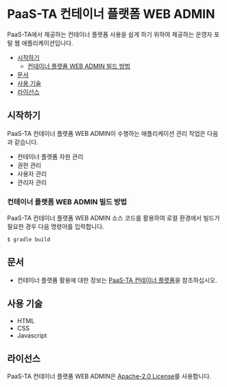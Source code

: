 # PaaS-TA 컨테이너 플랫폼 WEB ADMIN

PaaS-TA에서 제공하는 컨테이너 플랫폼 사용을 쉽게 하기 위하여 제공하는 운영자 포털 웹 애플리케이션입니다.

- [시작하기](#시작하기)
  - [컨테이너 플랫폼 WEB ADMIN 빌드 방법](#컨테이너-플랫폼-WEB-ADMIN-빌드-방법)
- [문서](#문서)
- [사용 기술](#사용-기술)
- [라이선스](#라이선스)

## 시작하기
PaaS-TA 컨테이너 플랫폼 WEB ADMIN이 수행하는 애플리케이션 관리 작업은 다음과 같습니다.

- 컨테이너 플랫폼 자원 관리
- 권한 관리
- 사용자 관리
- 관리자 관리

### 컨테이너 플랫폼 WEB ADMIN 빌드 방법
PaaS-TA 컨테이너 플랫폼 WEB ADMIN 소스 코드를 활용하여 로컬 환경에서 빌드가 필요한 경우 다음 명령어를 입력합니다.
```
$ gradle build
```


## 문서
- 컨테이너 플랫폼 활용에 대한 정보는 [PaaS-TA 컨테이너 플랫폼](https://github.com/PaaS-TA/paas-ta-container-platform)을 참조하십시오. 


## 사용 기술
- HTML
- CSS
- Javascript


## 라이선스
PaaS-TA 컨테이너 플랫폼 WEB ADMIN은 [Apache-2.0 License](http://www.apache.org/licenses/LICENSE-2.0)를 사용합니다.
